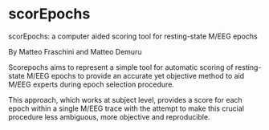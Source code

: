# scorEpochs

scorEpochs: a computer aided scoring tool for resting-state M/EEG epochs

By Matteo Fraschini and Matteo Demuru

Scorepochs aims to represent a simple tool for automatic scoring of resting-state M/EEG epochs to provide an accurate yet objective method to aid M/EEG experts during epoch selection procedure. 

This approach, which works at subject level, provides a score for each epoch within a single M/EEG trace with the attempt to make this crucial procedure less ambiguous, more objective and reproducible.